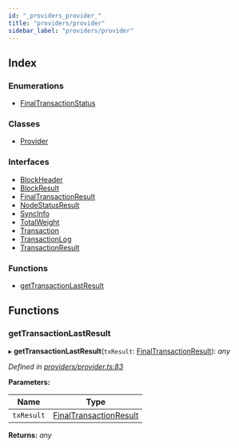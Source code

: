 ```yaml
---
id: "_providers_provider_"
title: "providers/provider"
sidebar_label: "providers/provider"
---
```


## Index

### Enumerations

* [FinalTransactionStatus](../enums/_providers_provider_.finaltransactionstatus.md)

### Classes

* [Provider](../classes/_providers_provider_.provider.md)

### Interfaces

* [BlockHeader](../interfaces/_providers_provider_.blockheader.md)
* [BlockResult](../interfaces/_providers_provider_.blockresult.md)
* [FinalTransactionResult](../interfaces/_providers_provider_.finaltransactionresult.md)
* [NodeStatusResult](../interfaces/_providers_provider_.nodestatusresult.md)
* [SyncInfo](../interfaces/_providers_provider_.syncinfo.md)
* [TotalWeight](../interfaces/_providers_provider_.totalweight.md)
* [Transaction](../interfaces/_providers_provider_.transaction.md)
* [TransactionLog](../interfaces/_providers_provider_.transactionlog.md)
* [TransactionResult](../interfaces/_providers_provider_.transactionresult.md)

### Functions

* [getTransactionLastResult](_providers_provider_.md#gettransactionlastresult)

## Functions

###  getTransactionLastResult

▸ **getTransactionLastResult**(`txResult`: [FinalTransactionResult](../interfaces/_providers_provider_.finaltransactionresult.md)): *any*

*Defined in [providers/provider.ts:83](https://github.com/nearprotocol/nearlib/blob/12d9667/src.ts/providers/provider.ts#L83)*

**Parameters:**

Name | Type |
------ | ------ |
`txResult` | [FinalTransactionResult](../interfaces/_providers_provider_.finaltransactionresult.md) |

**Returns:** *any*